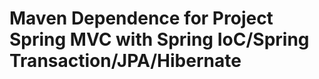 Maven Dependence for Project Spring MVC with Spring IoC/Spring Transaction/JPA/Hibernate
========================================================================================
